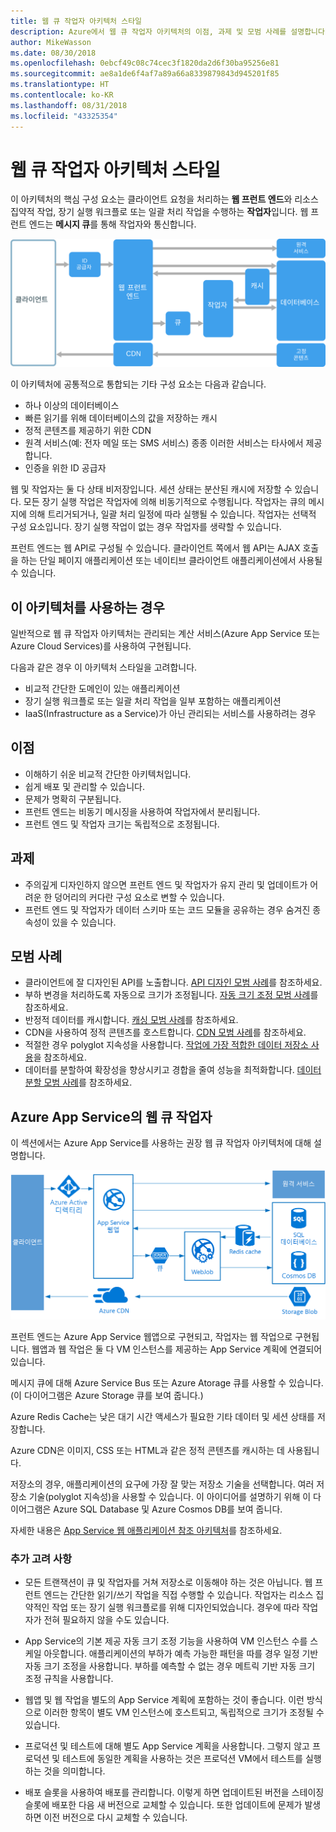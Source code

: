 ```yaml
---
title: 웹 큐 작업자 아키텍처 스타일
description: Azure에서 웹 큐 작업자 아키텍처의 이점, 과제 및 모범 사례를 설명합니다.
author: MikeWasson
ms.date: 08/30/2018
ms.openlocfilehash: 0ebcf49c08c74cec3f1820da2d6f30ba95256e81
ms.sourcegitcommit: ae8a1de6f4af7a89a66a8339879843d945201f85
ms.translationtype: HT
ms.contentlocale: ko-KR
ms.lasthandoff: 08/31/2018
ms.locfileid: "43325354"
---
```

# <a name="web-queue-worker-architecture-style"></a>웹 큐 작업자 아키텍처 스타일

이 아키텍처의 핵심 구성 요소는 클라이언트 요청을 처리하는 **웹 프런트 엔드**와 리소스 집약적 작업, 장기 실행 워크플로 또는 일괄 처리 작업을 수행하는 **작업자**입니다.  웹 프런트 엔드는 **메시지 큐**를 통해 작업자와 통신합니다.  

![](./images/web-queue-worker-logical.svg)

이 아키텍처에 공통적으로 통합되는 기타 구성 요소는 다음과 같습니다.

- 하나 이상의 데이터베이스 
- 빠른 읽기를 위해 데이터베이스의 값을 저장하는 캐시
- 정적 콘텐츠를 제공하기 위한 CDN
- 원격 서비스(예: 전자 메일 또는 SMS 서비스) 종종 이러한 서비스는 타사에서 제공합니다.
- 인증을 위한 ID 공급자

웹 및 작업자는 둘 다 상태 비저장입니다. 세션 상태는 분산된 캐시에 저장할 수 있습니다. 모든 장기 실행 작업은 작업자에 의해 비동기적으로 수행됩니다. 작업자는 큐의 메시지에 의해 트리거되거나, 일괄 처리 일정에 따라 실행될 수 있습니다. 작업자는 선택적 구성 요소입니다. 장기 실행 작업이 없는 경우 작업자를 생략할 수 있습니다.  

프런트 엔드는 웹 API로 구성될 수 있습니다. 클라이언트 쪽에서 웹 API는 AJAX 호출을 하는 단일 페이지 애플리케이션 또는 네이티브 클라이언트 애플리케이션에서 사용될 수 있습니다.

## <a name="when-to-use-this-architecture"></a>이 아키텍처를 사용하는 경우

일반적으로 웹 큐 작업자 아키텍처는 관리되는 계산 서비스(Azure App Service 또는 Azure Cloud Services)를 사용하여 구현됩니다. 

다음과 같은 경우 이 아키텍처 스타일을 고려합니다.

- 비교적 간단한 도메인이 있는 애플리케이션
- 장기 실행 워크플로 또는 일괄 처리 작업을 일부 포함하는 애플리케이션
- IaaS(Infrastructure as a Service)가 아닌 관리되는 서비스를 사용하려는 경우

## <a name="benefits"></a>이점

- 이해하기 쉬운 비교적 간단한 아키텍처입니다.
- 쉽게 배포 및 관리할 수 있습니다.
- 문제가 명확히 구분됩니다.
- 프런트 엔드는 비동기 메시징을 사용하여 작업자에서 분리됩니다.
- 프런트 엔드 및 작업자 크기는 독립적으로 조정됩니다.

## <a name="challenges"></a>과제

- 주의깊게 디자인하지 않으면 프런트 엔드 및 작업자가 유지 관리 및 업데이트가 어려운 한 덩어리의 커다란 구성 요소로 변할 수 있습니다.
- 프런트 엔드 및 작업자가 데이터 스키마 또는 코드 모듈을 공유하는 경우 숨겨진 종속성이 있을 수 있습니다. 

## <a name="best-practices"></a>모범 사례

- 클라이언트에 잘 디자인된 API를 노출합니다. [API 디자인 모범 사례][api-design]를 참조하세요.
- 부하 변경을 처리하도록 자동으로 크기가 조정됩니다. [자동 크기 조정 모범 사례][autoscaling]를 참조하세요.
- 반정적 데이터를 캐시합니다. [캐싱 모범 사례][caching]를 참조하세요.
- CDN을 사용하여 정적 콘텐츠를 호스트합니다. [CDN 모범 사례][cdn]를 참조하세요.
- 적절한 경우 polyglot 지속성을 사용합니다. [작업에 가장 적합한 데이터 저장소 사용][polyglot]을 참조하세요.
- 데이터를 분할하여 확장성을 향상시키고 경합을 줄여 성능을 최적화합니다. [데이터 분할 모범 사례][data-partition]를 참조하세요.


## <a name="web-queue-worker-on-azure-app-service"></a>Azure App Service의 웹 큐 작업자

이 섹션에서는 Azure App Service를 사용하는 권장 웹 큐 작업자 아키텍처에 대해 설명합니다. 

![](./images/web-queue-worker-physical.png)

프런트 엔드는 Azure App Service 웹앱으로 구현되고, 작업자는 웹 작업으로 구현됩니다. 웹앱과 웹 작업은 둘 다 VM 인스턴스를 제공하는 App Service 계획에 연결되어 있습니다. 

메시지 큐에 대해 Azure Service Bus 또는 Azure Atorage 큐를 사용할 수 있습니다. (이 다이어그램은 Azure Storage 큐를 보여 줍니다.)

Azure Redis Cache는 낮은 대기 시간 액세스가 필요한 기타 데이터 및 세션 상태를 저장합니다.

Azure CDN은 이미지, CSS 또는 HTML과 같은 정적 콘텐츠를 캐시하는 데 사용됩니다.

저장소의 경우, 애플리케이션의 요구에 가장 잘 맞는 저장소 기술을 선택합니다. 여러 저장소 기술(polyglot 지속성)을 사용할 수 있습니다. 이 아이디어를 설명하기 위해 이 다이어그램은 Azure SQL Database 및 Azure Cosmos DB를 보여 줍니다.  

자세한 내용은 [App Service 웹 애플리케이션 참조 아키텍처][scalable-web-app]를 참조하세요.

### <a name="additional-considerations"></a>추가 고려 사항

- 모든 트랜잭션이 큐 및 작업자를 거쳐 저장소로 이동해야 하는 것은 아닙니다. 웹 프런트 엔드는 간단한 읽기/쓰기 작업을 직접 수행할 수 있습니다. 작업자는 리소스 집약적인 작업 또는 장기 실행 워크플로를 위해 디자인되었습니다. 경우에 따라 작업자가 전혀 필요하지 않을 수도 있습니다.

- App Service의 기본 제공 자동 크기 조정 기능을 사용하여 VM 인스턴스 수를 스케일 아웃합니다. 애플리케이션의 부하가 예측 가능한 패턴을 따를 경우 일정 기반 자동 크기 조정을 사용합니다. 부하를 예측할 수 없는 경우 메트릭 기반 자동 크기 조정 규칙을 사용합니다.      

- 웹앱 및 웹 작업을 별도의 App Service 계획에 포함하는 것이 좋습니다. 이런 방식으로 이러한 항목이 별도 VM 인스턴스에 호스트되고, 독립적으로 크기가 조정될 수 있습니다. 

- 프로덕션 및 테스트에 대해 별도 App Service 계획을 사용합니다. 그렇지 않고 프로덕션 및 테스트에 동일한 계획을 사용하는 것은 프로덕션 VM에서 테스트를 실행하는 것을 의미합니다.

- 배포 슬롯을 사용하여 배포를 관리합니다. 이렇게 하면 업데이트된 버전을 스테이징 슬롯에 배포한 다음 새 버전으로 교체할 수 있습니다. 또한 업데이트에 문제가 발생하면 이전 버전으로 다시 교체할 수 있습니다.

<!-- links -->

[api-design]: ../../best-practices/api-design.md
[autoscaling]: ../../best-practices/auto-scaling.md
[caching]: ../../best-practices/caching.md
[cdn]: ../../best-practices/cdn.md
[data-partition]: ../../best-practices/data-partitioning.md
[polyglot]: ../design-principles/use-the-best-data-store.md
[scalable-web-app]: ../../reference-architectures/app-service-web-app/scalable-web-app.md